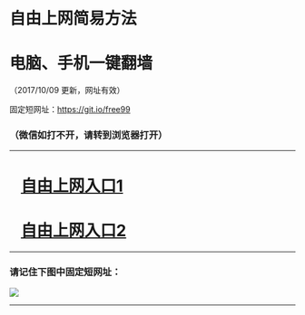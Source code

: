 ﻿# 自由上网简易方法

# 电脑、手机一键翻墙

（2017/10/09 更新，网址有效）

固定短网址：https://git.io/free99

### （微信如打不开，请转到浏览器打开）


***





# &nbsp;&nbsp; <a href="http://ft2436919046.fwq-tz-1001.info/fwqtz01.html?t=10090011279 " target="_blank">自由上网入口1</a>
# &nbsp;&nbsp; <a href="http://ft1045917891.fwq-tz-1002.info/fwqtz02.html?t=100900123539 " target="_blank">自由上网入口2</a>
***

### 请记住下图中固定短网址：

<img src="https://s3-us-west-2.amazonaws.com/fwq-1001/yjfq-20170905okok.png" /> 


***

